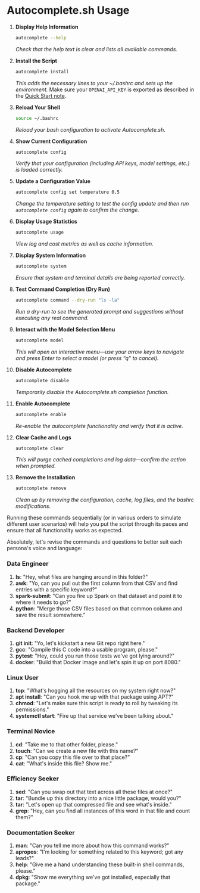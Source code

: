 # Autocomplete.sh Usage

1. **Display Help Information**  

   ```bash
   autocomplete --help
   ```  

   *Check that the help text is clear and lists all available commands.*

2. **Install the Script**

   ```bash
   autocomplete install
   ```

   *This adds the necessary lines to your ~/.bashrc and sets up the environment.*
   Make sure your `OPENAI_API_KEY` is exported as described in the
   [Quick Start note](README.md#quick-start).

3. **Reload Your Shell**  

   ```bash
   source ~/.bashrc
   ```  

   *Reload your bash configuration to activate Autocomplete.sh.*

4. **Show Current Configuration**  

   ```bash
   autocomplete config
   ```  

   *Verify that your configuration (including API keys, model settings, etc.) is loaded correctly.*

5. **Update a Configuration Value**  

   ```bash
   autocomplete config set temperature 0.5
   ```  

   *Change the temperature setting to test the config update and then run `autocomplete config` again to confirm the change.*

6. **Display Usage Statistics**  

   ```bash
   autocomplete usage
   ```  

   *View log and cost metrics as well as cache information.*

7. **Display System Information**  

   ```bash
   autocomplete system
   ```  

   *Ensure that system and terminal details are being reported correctly.*

8. **Test Command Completion (Dry Run)**  

   ```bash
   autocomplete command --dry-run "ls -la"
   ```  

   *Run a dry-run to see the generated prompt and suggestions without executing any real command.*

9. **Interact with the Model Selection Menu**  

   ```bash
   autocomplete model
   ```  

   *This will open an interactive menu—use your arrow keys to navigate and press Enter to select a model (or press “q” to cancel).*

10. **Disable Autocomplete**  

    ```bash
    autocomplete disable
    ```  

    *Temporarily disable the Autocomplete.sh completion function.*

11. **Enable Autocomplete**  

    ```bash
    autocomplete enable
    ```  

    *Re-enable the autocomplete functionality and verify that it is active.*

12. **Clear Cache and Logs**  

    ```bash
    autocomplete clear
    ```  

    *This will purge cached completions and log data—confirm the action when prompted.*

13. **Remove the Installation**  

    ```bash
    autocomplete remove
    ```  

    *Clean up by removing the configuration, cache, log files, and the bashrc modifications.*

Running these commands sequentially (or in various orders to simulate different user scenarios) will help you put the script through its paces and ensure that all functionality works as expected.

Absolutely, let's revise the commands and questions to better suit each persona's voice and language:

### Data Engineer

1. **ls**: "Hey, what files are hanging around in this folder?"
2. **awk**: "Yo, can you pull out the first column from that CSV and find entries with a specific keyword?"
3. **spark-submit**: "Can you fire up Spark on that dataset and point it to where it needs to go?"
4. **python**: "Merge those CSV files based on that common column and save the result somewhere."

### Backend Developer

1. **git init**: "Yo, let's kickstart a new Git repo right here."
2. **gcc**: "Compile this C code into a usable program, please."
3. **pytest**: "Hey, could you run those tests we've got lying around?"
4. **docker**: "Build that Docker image and let's spin it up on port 8080."

### Linux User

1. **top**: "What's hogging all the resources on my system right now?"
2. **apt install**: "Can you hook me up with that package using APT?"
3. **chmod**: "Let's make sure this script is ready to roll by tweaking its permissions."
4. **systemctl start**: "Fire up that service we've been talking about."

### Terminal Novice

1. **cd**: "Take me to that other folder, please."
2. **touch**: "Can we create a new file with this name?"
3. **cp**: "Can you copy this file over to that place?"
4. **cat**: "What's inside this file? Show me."

### Efficiency Seeker

1. **sed**: "Can you swap out that text across all these files at once?"
2. **tar**: "Bundle up this directory into a nice little package, would you?"
3. **tar**: "Let's open up that compressed file and see what's inside."
4. **grep**: "Hey, can you find all instances of this word in that file and count them?"

### Documentation Seeker

1. **man**: "Can you tell me more about how this command works?"
2. **apropos**: "I'm looking for something related to this keyword; got any leads?"
3. **help**: "Give me a hand understanding these built-in shell commands, please."
4. **dpkg**: "Show me everything we've got installed, especially that package."
